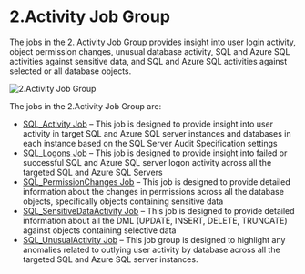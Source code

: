 # 2.Activity Job Group

The jobs in the 2. Activity Job Group provides insight into user login activity, object permission
changes, unusual database activity, SQL and Azure SQL activities against sensitive data, and SQL and
Azure SQL activities against selected or all database objects.

![2.Activity Job Group](/img/product_docs/accessanalyzer/solutions/databases/sql/activity/sqljobgroup30.webp)

The jobs in the 2.Activity Job Group are:

- [SQL_Activity Job](/docs/accessanalyzer/12.0/solutions/databases/sql/activity/sql-activity.md) – This job is designed to provide insight into user activity
  in target SQL and Azure SQL server instances and databases in each instance based on the SQL
  Server Audit Specification settings
- [SQL_Logons Job](/docs/accessanalyzer/12.0/solutions/databases/sql/activity/sql-logons.md) – This job is designed to provide insight into failed or
  successful SQL and Azure SQL server logon activity across all the targeted SQL and Azure SQL
  Servers
- [SQL_PermissionChanges Job](/docs/accessanalyzer/12.0/solutions/databases/sql/activity/sql-permissionchanges.md) – This job is designed to provide detailed
  information about the changes in permissions across all the database objects, specifically objects
  containing sensitive data
- [SQL_SensitiveDataActivity Job](/docs/accessanalyzer/12.0/solutions/databases/sql/activity/sql-sensitivedataactivity.md) – This job is designed to provide
  detailed information about all the DML (UPDATE, INSERT, DELETE, TRUNCATE) against objects
  containing selective data
- [SQL_UnusualActivity Job](/docs/accessanalyzer/12.0/solutions/databases/sql/activity/sql-unusualactivity.md) – This job group is designed to highlight any
  anomalies related to outlying user activity by database across all the targeted SQL and Azure SQL
  server instances.
